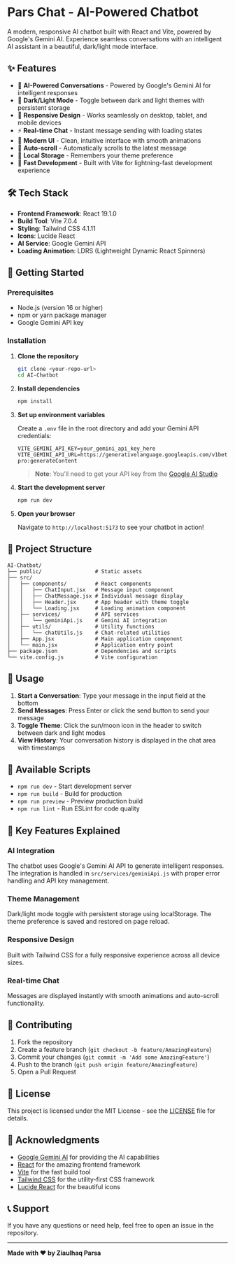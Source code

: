 # Pars Chat - AI-Powered Chatbot

A modern, responsive AI chatbot built with React and Vite, powered by Google's Gemini AI. Experience seamless conversations with an intelligent AI assistant in a beautiful, dark/light mode interface.

## ✨ Features

- 🤖 **AI-Powered Conversations** - Powered by Google's Gemini AI for intelligent responses
- 🌙 **Dark/Light Mode** - Toggle between dark and light themes with persistent storage
- 📱 **Responsive Design** - Works seamlessly on desktop, tablet, and mobile devices
- ⚡ **Real-time Chat** - Instant message sending with loading states
- 🎨 **Modern UI** - Clean, intuitive interface with smooth animations
- 🔄 **Auto-scroll** - Automatically scrolls to the latest message
- 💾 **Local Storage** - Remembers your theme preference
- 🚀 **Fast Development** - Built with Vite for lightning-fast development experience

## 🛠️ Tech Stack

- **Frontend Framework**: React 19.1.0
- **Build Tool**: Vite 7.0.4
- **Styling**: Tailwind CSS 4.1.11
- **Icons**: Lucide React
- **AI Service**: Google Gemini API
- **Loading Animation**: LDRS (Lightweight Dynamic React Spinners)

## 🚀 Getting Started

### Prerequisites

- Node.js (version 16 or higher)
- npm or yarn package manager
- Google Gemini API key

### Installation

1. **Clone the repository**
   ```bash
   git clone <your-repo-url>
   cd AI-Chatbot
   ```

2. **Install dependencies**
   ```bash
   npm install
   ```

3. **Set up environment variables**
   
   Create a `.env` file in the root directory and add your Gemini API credentials:
   ```env
   VITE_GEMINI_API_KEY=your_gemini_api_key_here
   VITE_GEMINI_API_URL=https://generativelanguage.googleapis.com/v1beta/models/gemini-pro:generateContent
   ```

   > **Note**: You'll need to get your API key from the [Google AI Studio](https://makersuite.google.com/app/apikey)

4. **Start the development server**
   ```bash
   npm run dev
   ```

5. **Open your browser**
   
   Navigate to `http://localhost:5173` to see your chatbot in action!

## 📁 Project Structure

```
AI-Chatbot/
├── public/                 # Static assets
├── src/
│   ├── components/         # React components
│   │   ├── ChatInput.jsx   # Message input component
│   │   ├── ChatMessage.jsx # Individual message display
│   │   ├── Header.jsx      # App header with theme toggle
│   │   └── Loading.jsx     # Loading animation component
│   ├── services/           # API services
│   │   └── geminiApi.js    # Gemini AI integration
│   ├── utils/              # Utility functions
│   │   └── chatUtils.js    # Chat-related utilities
│   ├── App.jsx             # Main application component
│   └── main.jsx            # Application entry point
├── package.json            # Dependencies and scripts
└── vite.config.js          # Vite configuration
```

## 🎯 Usage

1. **Start a Conversation**: Type your message in the input field at the bottom
2. **Send Messages**: Press Enter or click the send button to send your message
3. **Toggle Theme**: Click the sun/moon icon in the header to switch between dark and light modes
4. **View History**: Your conversation history is displayed in the chat area with timestamps

## 🔧 Available Scripts

- `npm run dev` - Start development server
- `npm run build` - Build for production
- `npm run preview` - Preview production build
- `npm run lint` - Run ESLint for code quality

## 🌟 Key Features Explained

### AI Integration
The chatbot uses Google's Gemini AI API to generate intelligent responses. The integration is handled in `src/services/geminiApi.js` with proper error handling and API key management.

### Theme Management
Dark/light mode toggle with persistent storage using localStorage. The theme preference is saved and restored on page reload.

### Responsive Design
Built with Tailwind CSS for a fully responsive experience across all device sizes.

### Real-time Chat
Messages are displayed instantly with smooth animations and auto-scroll functionality.

## 🤝 Contributing

1. Fork the repository
2. Create a feature branch (`git checkout -b feature/AmazingFeature`)
3. Commit your changes (`git commit -m 'Add some AmazingFeature'`)
4. Push to the branch (`git push origin feature/AmazingFeature`)
5. Open a Pull Request

## 📝 License

This project is licensed under the MIT License - see the [LICENSE](LICENSE) file for details.

## 🙏 Acknowledgments

- [Google Gemini AI](https://ai.google.dev/) for providing the AI capabilities
- [React](https://reactjs.org/) for the amazing frontend framework
- [Vite](https://vitejs.dev/) for the fast build tool
- [Tailwind CSS](https://tailwindcss.com/) for the utility-first CSS framework
- [Lucide React](https://lucide.dev/) for the beautiful icons

## 📞 Support

If you have any questions or need help, feel free to open an issue in the repository.

---

**Made with ❤️ by Ziaulhaq Parsa**
